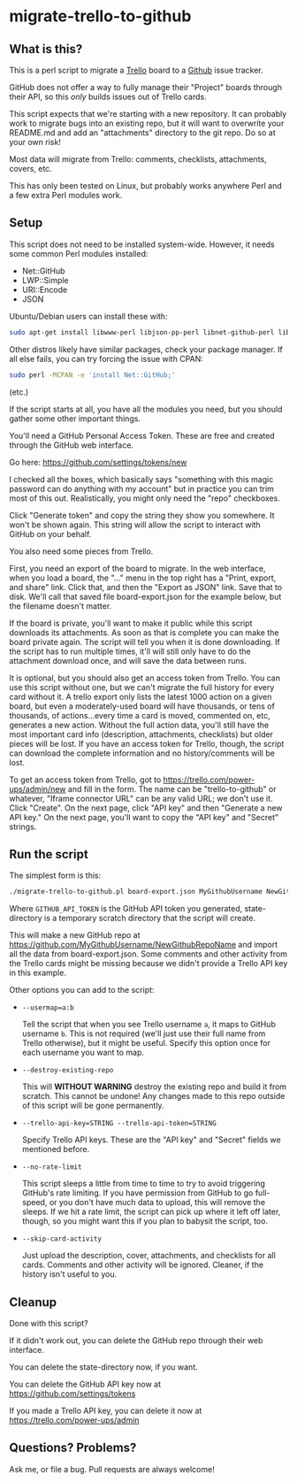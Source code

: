 # migrate-trello-to-github

## What is this?

This is a perl script to migrate a [Trello](https://trello.com/) board to
a [Github](https://github.com/) issue tracker.

GitHub does not offer a way to fully manage their "Project" boards through
their API, so this _only_ builds issues out of Trello cards.

This script expects that we're starting with a new repository. It can probably
work to migrate bugs into an existing repo, but it will want to overwrite
your README.md and add an "attachments" directory to the git repo. Do so at
your own risk!

Most data will migrate from Trello: comments, checklists, attachments, covers,
etc.

This has only been tested on Linux, but probably works anywhere Perl and a
few extra Perl modules work.


## Setup

This script does not need to be installed system-wide. However, it needs some
common Perl modules installed:

- Net::GitHub
- LWP::Simple
- URI::Encode
- JSON

Ubuntu/Debian users can install these with:

```bash
sudo apt-get install libwww-perl libjson-pp-perl libnet-github-perl liburi-encode-perl
```

Other distros likely have similar packages, check your package manager. If all
else fails, you can try forcing the issue with CPAN:

```bash
sudo perl -MCPAN -e 'install Net::GitHub;'
```

(etc.)


If the script starts at all, you have all the modules you need, but you should
gather some other important things.

You'll need a GitHub Personal Access Token. These are free and created through
the GitHub web interface.

Go here: https://github.com/settings/tokens/new

I checked all the boxes, which basically says "something with this magic
password can do anything with my account" but in practice you can trim most of
this out. Realistically, you might only need the "repo" checkboxes.

Click "Generate token" and copy the string they show you somewhere. It won't be
shown again. This string will allow the script to interact with GitHub on your
behalf.

You also need some pieces from Trello.

First, you need an export of the board to migrate. In the web interface, when
you load a board, the "..." menu in the top right has a
"Print, export, and share" link. Click that, and then the "Export as JSON"
link. Save that to disk. We'll call that saved file board-export.json for the
example below, but the filename doesn't matter.

If the board is private, you'll want to make it public while this script
downloads its attachments. As soon as that is complete you can make the board
private again. The script will tell you when it is done downloading. If the
script has to run multiple times, it'll will still only have to do the
attachment download once, and will save the data between runs.

It is optional, but you should also get an access token from Trello. You can
use this script without one, but we can't migrate the full history for every
card without it. A trello export only lists the latest 1000 action on a given
board, but even a moderately-used board will have thousands, or tens of
thousands, of actions...every time a card is moved, commented on, etc,
generates a new action. Without the full action data, you'll still have the
most important card info (description, attachments, checklists) but older
pieces will be lost. If you have an access token for Trello, though, the
script can download the complete information and no history/comments will be
lost.

To get an access token from Trello, got to https://trello.com/power-ups/admin/new
and fill in the form. The name can be "trello-to-github" or whatever, "Iframe
connector URL" can be any valid URL; we don't use it. Click "Create". On the
next page, click "API key" and then "Generate a new API key." On the next
page, you'll want to copy the "API key" and "Secret" strings.


## Run the script

The simplest form is this:

```bash
./migrate-trello-to-github.pl board-export.json MyGithubUsername NewGithubRepoName GITHUB_API_TOKEN state-directory
```

Where `GITHUB_API_TOKEN` is the GitHub API token you generated,
state-directory is a temporary scratch directory that the script will create.

This will make a new GitHub repo at https://github.com/MyGithubUsername/NewGithubRepoName
and import all the data from board-export.json. Some comments and other
activity from the Trello cards might be missing because we didn't provide a
Trello API key in this example.


Other options you can add to the script:

- `--usermap=a:b`

  Tell the script that when you see Trello username `a`, it maps to GitHub
  username `b`. This is not required (we'll just use their full name from
  Trello otherwise), but it might be useful. Specify this option once for
  each username you want to map.

- `--destroy-existing-repo`

  This will **WITHOUT WARNING** destroy the existing repo and build it from
  scratch. This cannot be undone! Any changes made to this repo outside of
  this script will be gone permanently.

- `--trello-api-key=STRING --trello-api-token=STRING`

  Specify Trello API keys. These are the "API key" and "Secret" fields we
  mentioned before.

- `--no-rate-limit`

  This script sleeps a little from time to time to try to avoid triggering
  GitHub's rate limiting. If you have permission from GitHub to go
  full-speed, or you don't have much data to upload, this will remove the
  sleeps. If we hit a rate limit, the script can pick up where it left off
  later, though, so you might want this if you plan to babysit the script,
  too.

- `--skip-card-activity`

  Just upload the description, cover, attachments, and checklists for all
  cards. Comments and other activity will be ignored. Cleaner, if the
  history isn't useful to you.


## Cleanup

Done with this script?

If it didn't work out, you can delete the GitHub repo through their web
interface.

You can delete the state-directory now, if you want.

You can delete the GitHub API key now at https://github.com/settings/tokens

If you made a Trello API key, you can delete it now at
https://trello.com/power-ups/admin



## Questions? Problems?

Ask me, or file a bug. Pull requests are always welcome!

